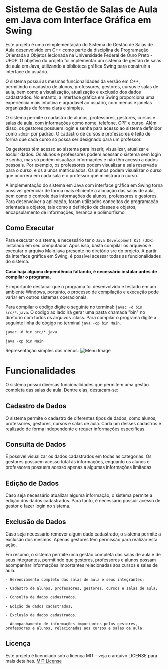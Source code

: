 # Sistema de Gestão de Salas de Aula em Java com Interface Gráfica em Swing

Este projeto é uma reimplementação do Sistema de Gestão de Salas de Aula desenvolvido em C++ como parte da disciplina de Programação Orientada a Objetos lecionada na Universidade Federal de Ouro Preto - UFOP. O objetivo do projeto foi implementar um sistema de gestão de salas de aula em Java, utilizando a biblioteca gráfica Swing para construir a interface do usuário.

O sistema possui as mesmas funcionalidades da versão em C++, permitindo o cadastro de alunos, professores, gestores, cursos e salas de aula, bem como a visualização, atualização e exclusão dos dados cadastrados. No entanto, a interface gráfica em Swing proporciona uma experiência mais intuitiva e agradável ao usuário, com menus e janelas organizadas de forma clara e simples.

O sistema permite o cadastro de alunos, professores, gestores, cursos e salas de aula, com informações como nome, telefone, CPF e curso. Além disso, os gestores possuem login e senha para acesso ao sistema definidor como `admin` por padrão. O cadastro de cursos e professores é feito de forma que cada curso só possa ser designado para um professor.

Os gestores têm acesso ao sistema para inserir, visualizar, atualizar e excluir dados. Os alunos e professores podem acessar o sistema sem login e senha, mas só podem visualizar informações e não têm acesso a dados pessoais. Por exemplo, os professores podem visualizar a sala reservada para o curso, e os alunos matriculados. Os alunos podem visualizar o curso que ocorrerá em cada sala e o professor que ministrará o curso.

A implementação do sistema em Java com interface gráfica em Swing torna possível gerenciar de forma mais eficiente a alocação das salas de aula, bem como o controle das informações de alunos, professores e gestores. Para desenvolver a aplicação, foram utilizados conceitos de programação orientada a objetos, tais como a definição de classes e objetos, encapsulamento de informações, herança e polimorfismo


## Como Executar

Para executar o sistema, é necessário ter o `Java Development Kit (JDK)` instalado em seu computador. Após isso, basta compilar os arquivos e executar o arquivo Main.java presente no diretório src do projeto. A partir da interface gráfica em Swing, é possível acessar todas as funcionalidades do sistema.

**Caso haja alguma dependência faltando, é necessário instalar antes de compilar o programa.**

É importante destacar que o programa foi desenvolvido e testado em um ambiente Windows, portanto, o processo de compilação e execução pode variar em outros sistemas operacionais.

Para compilar o codigo digite o seguinte no terminal: `javac -d bin src/*.java`. O codigo ao lado irá gerar uma pasta chamada "bin" no diretorio com todos os arquivos .class. Para compilar o programa digite a seguinte linha de cógigo no terminal `java -cp bin Main`.

```
javac -d bin src/*.java

java -cp bin Main
```

Representação simples dos menus:
![Menu Image](https://i.imgur.com/XGxpDCu.png "Classroom Manager CRUD")

# Funcionalidades

O sistema possui diversas funcionalidades que permitem uma gestão completa das salas de aula. Dentre elas, destacam-se:

## Cadastro de Dados

O sistema permite o cadastro de diferentes tipos de dados, como alunos, professores, gestores, cursos e salas de aula. Cada um desses cadastros é realizado de forma independente e requer informações específicas.

## Consulta de Dados

É possível visualizar os dados cadastrados em todas as categorias. Os gestores possuem acesso total às informações, enquanto os alunos e professores possuem acesso apenas a algumas informações limitadas.

## Edição de Dados

Caso seja necessário atualizar alguma informação, o sistema permite a edição dos dados cadastrados. Para tanto, é necessário possuir acesso de gestor e fazer login no sistema.

## Exclusão de Dados

Caso seja necessário remover algum dado cadastrado, o sistema permite a exclusão dos mesmos. Apenas gestores têm permissão para realizar esta ação.

Em resumo, o sistema permite uma gestão completa das salas de aula e de seus integrantes, permitindo que gestores, professores e alunos possam acompanhar informações importantes relacionadas aos cursos e salas de aula.

    - Gerenciamento completo das salas de aula e seus integrantes;
    
    - Cadastro de alunos, professores, gestores, cursos e salas de aula;
    
    - Consulta de dados cadastrados;
    
    - Edição de dados cadastrados;
    
    - Exclusão de dados cadastrados;
    
    - Acompanhamento de informações importantes pelos gestores, professores e alunos, relacionadas aos cursos e salas de aula.


## Licença

Este projeto é licenciado sob a licença MIT - veja o arquivo LICENSE para mais detalhes.
[MIT License](./LICENSE)
